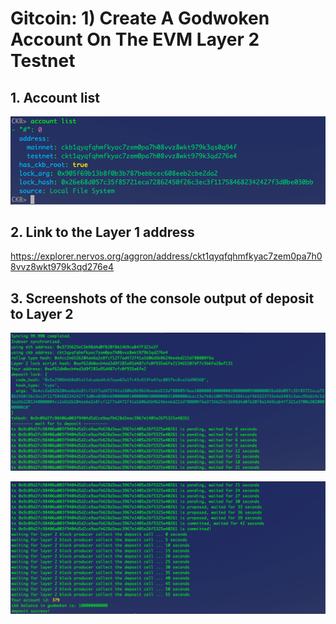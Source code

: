 # Gitcoin: 1) Create A Godwoken Account On The EVM Layer 2 Testnet

## 1. Account list

![](accountList.png)

## 2. Link to the Layer 1 address

https://explorer.nervos.org/aggron/address/ckt1qyqfqhmfkyac7zem0pa7h08vvz8wkt979k3qd276e4

## 3. Screenshots of the console output of deposit to Layer 2

![](deposit.png)

![](depositSuccess.png)

